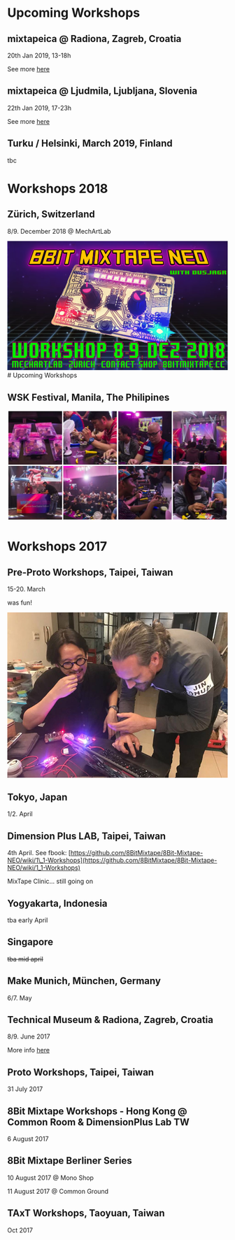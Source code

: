 # Upcoming Workshops

## mixtapeica @ Radiona, Zagreb, Croatia

20th Jan 2019, 13-18h

See more [here](http://wiki.8bitmixtape.cc/#/1_9-Mixtapeica-Zagreb-Ljubljana)

## mixtapeica @ Ljudmila, Ljubljana, Slovenia

22th Jan 2019, 17-23h

See more [here](http://wiki.8bitmixtape.cc/#/1_9-Mixtapeica-Zagreb-Ljubljana)

## Turku / Helsinki, March 2019, Finland

tbc


# Workshops 2018

## Zürich, Switzerland

8/9. December 2018 @ MechArtLab

![](/images/NEO_workshop-Zurich_fbook.png)# Upcoming Workshops


## WSK Festival, Manila, The Philipines

![](/images/WSK-mixtape_photos.png)

# Workshops 2017

## Pre-Proto Workshops, Taipei, Taiwan

15-20. March

was fun!

![What here?](images/photos/keith_dusjagr_mixtapeGeeking.jpg "Keith and dusjagr geeking with mixtapes")

## Tokyo, Japan

1/2. April

## Dimension Plus LAB, Taipei, Taiwan

4th April. See fbook: [https://github.com/8BitMixtape/8Bit-Mixtape-NEO/wiki/1\_1-Workshops](https://github.com/8BitMixtape/8Bit-Mixtape-NEO/wiki/1_1-Workshops)

MixTape Clinic... still going on

## Yogyakarta, Indonesia

tba early April

## Singapore

~~tba mid april~~

## Make Munich, München, Germany

6/7. May

## Technical Museum & Radiona, Zagreb, Croatia

8/9. June 2017

More info [here](https://github.com/8BitMixtape/8Bit-Mixtape-NEO/wiki/1_2-NeoCoco-Workshop-Zagreb)

## Proto Workshops, Taipei, Taiwan

31 July 2017

## 8Bit Mixtape Workshops - Hong Kong @ Common Room & DimensionPlus Lab TW

6 August 2017

## 8Bit Mixtape Berliner Series

10 August 2017 @ Mono Shop

11 August 2017 @ Common Ground

## TAxT Workshops, Taoyuan, Taiwan

Oct 2017

